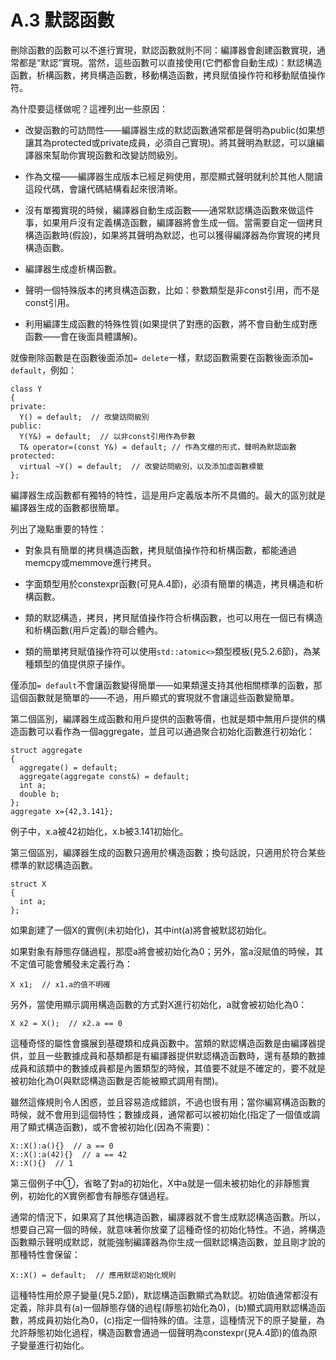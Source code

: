 # A.3 默認函數

刪除函數的函數可以不進行實現，默認函數就則不同：編譯器會創建函數實現，通常都是“默認”實現。當然，這些函數可以直接使用(它們都會自動生成)：默認構造函數，析構函數，拷貝構造函數，移動構造函數，拷貝賦值操作符和移動賦值操作符。

為什麼要這樣做呢？這裡列出一些原因：

- 改變函數的可訪問性——編譯器生成的默認函數通常都是聲明為public(如果想讓其為protected或private成員，必須自己實現)。將其聲明為默認，可以讓編譯器來幫助你實現函數和改變訪問級別。

- 作為文檔——編譯器生成版本已經足夠使用，那麼顯式聲明就利於其他人閱讀這段代碼，會讓代碼結構看起來很清晰。

- 沒有單獨實現的時候，編譯器自動生成函數——通常默認構造函數來做這件事，如果用戶沒有定義構造函數，編譯器將會生成一個。當需要自定一個拷貝構造函數時(假設)，如果將其聲明為默認，也可以獲得編譯器為你實現的拷貝構造函數。

- 編譯器生成虛析構函數。

- 聲明一個特殊版本的拷貝構造函數，比如：參數類型是非const引用，而不是const引用。

- 利用編譯生成函數的特殊性質(如果提供了對應的函數，將不會自動生成對應函數——會在後面具體講解)。

就像刪除函數是在函數後面添加`= delete`一樣，默認函數需要在函數後面添加`= default`，例如：

```
class Y
{
private:
  Y() = default;  // 改變訪問級別
public:
  Y(Y&) = default;  // 以非const引用作為參數
  T& operator=(const Y&) = default; // 作為文檔的形式，聲明為默認函數
protected:
  virtual ~Y() = default;  // 改變訪問級別，以及添加虛函數標籤
};
```

編譯器生成函數都有獨特的特性，這是用戶定義版本所不具備的。最大的區別就是編譯器生成的函數都很簡單。

列出了幾點重要的特性：

- 對象具有簡單的拷貝構造函數，拷貝賦值操作符和析構函數，都能通過memcpy或memmove進行拷貝。

- 字面類型用於constexpr函數(可見A.4節)，必須有簡單的構造，拷貝構造和析構函數。

- 類的默認構造，拷貝，拷貝賦值操作符合析構函數，也可以用在一個已有構造和析構函數(用戶定義)的聯合體內。

- 類的簡單拷貝賦值操作符可以使用`std::atomic<>`類型模板(見5.2.6節)，為某種類型的值提供原子操作。

僅添加`= default`不會讓函數變得簡單——如果類還支持其他相關標準的函數，那這個函數就是簡單的——不過，用戶顯式的實現就不會讓這些函數變簡單。

第二個區別，編譯器生成函數和用戶提供的函數等價，也就是類中無用戶提供的構造函數可以看作為一個aggregate，並且可以通過聚合初始化函數進行初始化：

```
struct aggregate
{
  aggregate() = default;
  aggregate(aggregate const&) = default;
  int a;
  double b;
};
aggregate x={42,3.141};
```

例子中，x.a被42初始化，x.b被3.141初始化。

第三個區別，編譯器生成的函數只適用於構造函數；換句話說，只適用於符合某些標準的默認構造函數。

```
struct X
{
  int a;
};
```

如果創建了一個X的實例(未初始化)，其中int(a)將會被默認初始化。

如果對象有靜態存儲過程，那麼a將會被初始化為0；另外，當a沒賦值的時候，其不定值可能會觸發未定義行為：

```
X x1;  // x1.a的值不明確
```

另外，當使用顯示調用構造函數的方式對X進行初始化，a就會被初始化為0：

```
X x2 = X();  // x2.a == 0
```

這種奇怪的屬性會擴展到基礎類和成員函數中。當類的默認構造函數是由編譯器提供，並且一些數據成員和基類都是有編譯器提供默認構造函數時，還有基類的數據成員和該類中的數據成員都是內置類型的時候，其值要不就是不確定的，要不就是被初始化為0(與默認構造函數是否能被顯式調用有關)。

雖然這條規則令人困惑，並且容易造成錯誤，不過也很有用；當你編寫構造函數的時候，就不會用到這個特性；數據成員，通常都可以被初始化(指定了一個值或調用了顯式構造函數)，或不會被初始化(因為不需要)：

```
X::X():a(){}  // a == 0
X::X():a(42){}  // a == 42
X::X(){}  // 1
```

第三個例子中①，省略了對a的初始化，X中a就是一個未被初始化的非靜態實例，初始化的X實例都會有靜態存儲過程。

通常的情況下，如果寫了其他構造函數，編譯器就不會生成默認構造函數。所以，想要自己寫一個的時候，就意味著你放棄了這種奇怪的初始化特性。不過，將構造函數顯示聲明成默認，就能強制編譯器為你生成一個默認構造函數，並且剛才說的那種特性會保留：

```
X::X() = default;  // 應用默認初始化規則
```

這種特性用於原子變量(見5.2節)，默認構造函數顯式為默認。初始值通常都沒有定義，除非具有(a)一個靜態存儲的過程(靜態初始化為0)，(b)顯式調用默認構造函數，將成員初始化為0，(c)指定一個特殊的值。注意，這種情況下的原子變量，為允許靜態初始化過程，構造函數會通過一個聲明為constexpr(見A.4節)的值為原子變量進行初始化。